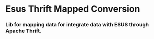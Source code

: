 # Esus Thrift Mapped Conversion
### Lib for mapping data for integrate data with ESUS through Apache Thrift.
